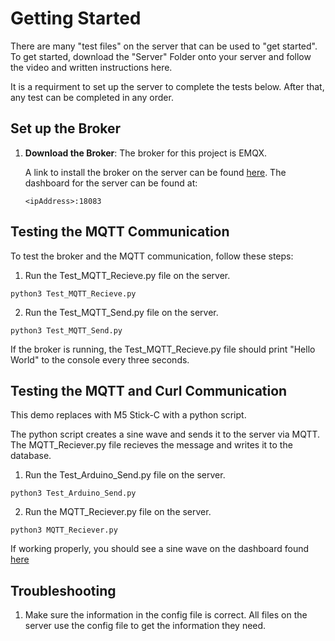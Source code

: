 # Getting Started

There are many "test files" on the server that can be used to "get started". To get started, download the "Server" Folder onto your server and follow the video and written instructions here.

It is a requirment to set up the server to complete the tests below. After that, any test can be completed in any order.

## Set up the Broker
1. **Download the Broker**: The broker for this project is EMQX.   
   
     A link to install the broker on the server can be found [here](https://docs.emqx.com/en/enterprise/v5.1/deploy/install.html).  The dashboard for the server can be found at: 

    ```
    <ipAddress>:18083
    ```

## Testing the MQTT Communication
To test the broker and the MQTT communication, follow these steps:

1. Run the Test_MQTT_Recieve.py file on the server. 
   
```
python3 Test_MQTT_Recieve.py
```
   
2. Run the Test_MQTT_Send.py file on the server.

```
python3 Test_MQTT_Send.py
```

If the broker is running, the Test_MQTT_Recieve.py file should print "Hello World" to the console every three seconds.


## Testing the MQTT and Curl Communication
This demo replaces with M5 Stick-C with a python script. 

The python script creates a sine wave and sends it to the server via MQTT. The MQTT_Reciever.py file recieves the message and writes it to the database. 

1. Run the Test_Arduino_Send.py file on the server. 
   
```
python3 Test_Arduino_Send.py
```
2. Run the MQTT_Reciever.py file on the server.

```
python3 MQTT_Reciever.py
```

If working properly, you should see a sine wave on the dashboard found [here](https://sensorweb.us:3000/d/M0m7iv6Vz/getting-started?orgId=1&from=now-5m&to=now&refresh=5s)

## Troubleshooting
1. Make sure the information in the config file is correct. All files on the server use the config file to get the information they need.